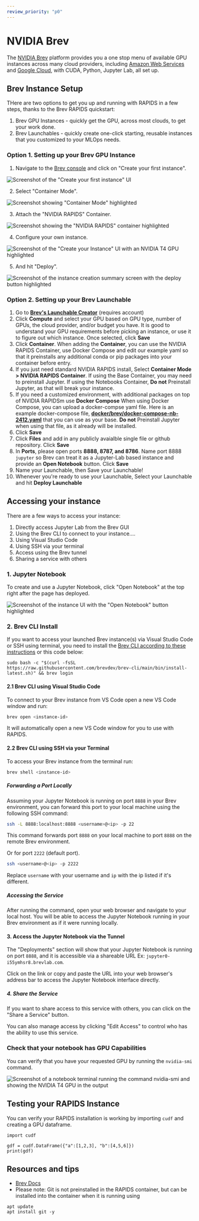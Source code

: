 ```yaml
---
review_priority: "p0"
---
```


# NVIDIA Brev

The [NVIDIA Brev](https://brev.nvidia.com/) platform provides you a one stop menu of available GPU instances across many cloud providers, including [Amazon Web Services](https://aws.amazon.com/) and [Google Cloud](https://cloud.google.com), with CUDA, Python, Jupyter Lab, all set up.

## Brev Instance Setup 
THere are two options to get you up and running with RAPIDS in a few steps, thanks to the Brev RAPIDS quickstart:
1. Brev GPU Instances - quickly get the GPU, across most clouds, to get your work done.
2. Brev Launchables - quickly create one-click starting, reusable instances that you customized to your MLOps needs.

### Option 1. Setting up your Brev GPU Instance

1. Navigate to the [Brev console](https://brev.nvidia.com/org) and click on "Create your first instance".

![Screenshot of the "Create your first instance" UI](/_static/images/platforms/brev/brev1.png)

2. Select "Container Mode".

![Screenshot showing "Container Mode" highlighted](/_static/images/platforms/brev/brev2.png)

3. Attach the "NVIDIA RAPIDS" Container.

![Screenshot showing the "NVIDIA RAPIDS" container highlighted](/_static/images/platforms/brev/brev3.png)

4. Configure your own instance.

![Screenshot of the "Create your Instance" UI with an NVIDIA T4 GPU highlighted](/_static/images/platforms/brev/brev4.png)

5. And hit "Deploy".

![Screenshot of the instance creation summary screen with the deploy button highlighted](/_static/images/platforms/brev/brev5.png)

### Option 2. Setting up your Brev Launchable
1. Go to **[Brev's Launchable Creator](https://brev.nvidia.com/launchables/create)** (requires account)
2. Click **Compute** and select your GPU based on GPU type, number of GPUs, the cloud provider, and/or budget you have.  It is good to understand your GPU requirements before picking an instance, or use it to figure out which instance.  Once selected, click **Save** 
3. Click **Container**.  When adding the **Container**, you can use the NVIDIA RAPIDS Container, use Docker Compose and edit our example yaml so that it preinstalls any additional conda or pip packages into your container before entry.  
  1. If you just need standard NVIDIA RAPIDS install, Select **Container Mode > NVIDIA RAPIDS Container**. If using the Base Container, you may need to preinstall Jupyter.  If using the Notebooks Container, **Do not** Preinstall Jupyter, as that will break your instance.
  2. If you need a customized environment, with additional packages on top of NVIDIA RAPIDSm use **Docker Compose** When using Docker Compose, you can upload a docker-compse yaml file.  Here is an example docker-compose file, **[docker/brev/docker-compose-nb-2412.yaml](https://github.com/clara-parabricks-workflows/single-cell-analysis-blueprint/raw/main/docker/brev/docker-compose-nb-2412.yaml)** that you can use as your base.  **Do not** Preinstall Jupyter when using that file, as it already will be installed.
  3. Click **Save**
4. Click **Files** and add in any publicly avaialble single file or  github repository.  Click **Save**
5. In **Ports**, please open ports **8888, 8787, and 8786**.  Name port 8888 `jupyter` so Brev can treat it as a Jupyter-Lab based instance and provide an **Open Notebook** button.  Click **Save**
6. Name your Launchable, then Save your Launchable!
7. Whenever you're ready to use your Launchable, Select your Launchable and hit **Deploy Launchable** 

## Accessing your instance
There are a few ways to access your instance:
1. Directly access Jupyter Lab from the Brev GUI
1. Using the Brev CLI to connect to your instance....
  1. Using Visual Studio Code
  1. Using SSH via your terminal
1. Access using the Brev tunnel
1. Sharing a service with others

### 1. Jupyter Notebook

To create and use a Jupyter Notebook, click "Open Notebook" at the top right after the page has deployed.

![Screenshot of the instance UI with the "Open Notebook" button highlighted](/_static/images/platforms/brev/brev8.png)

### 2. Brev CLI Install
If you want to access your launched Brev instance(s) via Visual Studio Code or SSH using terminal, you need to install the [Brev CLI according to these instructions](https://docs.nvidia.com/brev/latest/brev-cli.html) or this code below:
```
sudo bash -c "$(curl -fsSL https://raw.githubusercontent.com/brevdev/brev-cli/main/bin/install-latest.sh)" && brev login
```

#### 2.1 Brev CLI using Visual Studio Code

To connect to your Brev instance from VS Code open a new VS Code window and run:

```bash
brev open <instance-id>
```

It will automatically open a new VS Code window for you to use with RAPIDS.

#### 2.2 Brev CLI using SSH via your Terminal

To access your Brev instance from the terminal run:

```bash
brev shell <instance-id>
```

##### Forwarding a Port Locally

Assuming your Jupyter Notebook is running on port `8888` in your Brev environment, you can forward this port to your local machine using the following SSH command:

```bash
ssh -L 8888:localhost:8888 <username>@<ip> -p 22
```

This command forwards port `8888` on your local machine to port `8888` on the remote Brev environment.

Or for port `2222` (default port).

```bash
ssh <username>@<ip> -p 2222
```

Replace `username` with your username and `ip` with the ip listed if it's different.

##### Accessing the Service

After running the command, open your web browser and navigate to your local host. You will be able to access the Jupyter Notebook running in your Brev environment as if it were running locally.

#### 3. Access the Jupyter Notebook via the Tunnel

The "Deployments" section will show that your Jupyter Notebook is running on port `8888`, and it is accessible via a shareable URL Ex: `jupyter0-i55ymhsr8.brevlab.com`.

Click on the link or copy and paste the URL into your web browser's address bar to access the Jupyter Notebook interface directly.

##### 4. Share the Service

If you want to share access to this service with others, you can click on the "Share a Service" button.

You can also manage access by clicking "Edit Access" to control who has the ability to use this service.

### Check that your notebook has GPU Capabilities

You can verify that you have your requested GPU by running the `nvidia-smi` command.

![Screenshot of a notebook terminal running the command nvidia-smi and showing the NVIDIA T4 GPU in the output](/_static/images/platforms/brev/brev6.png)

## Testing your RAPIDS Instance

You can verify your RAPIDS installation is working by importing `cudf` and creating a GPU dataframe.

```
import cudf

gdf = cudf.DataFrame({"a":[1,2,3], "b":[4,5,6]})
print(gdf)
```



## Resources and tips

- [Brev Docs](https://brev.dev/)
- Please note: Git is not preinstalled in the RAPIDS container, but can be installed into the container when it is running using
```
apt update
apt install git -y
```
